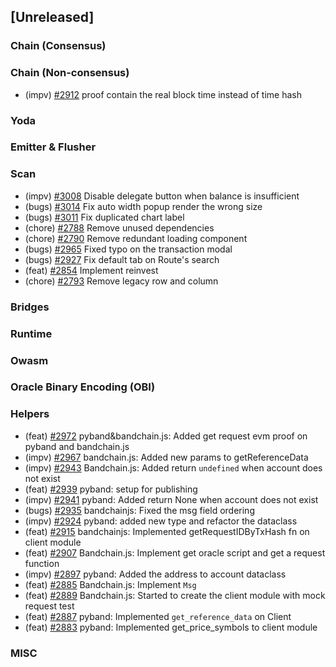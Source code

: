 <!--
(feat): New feature
(impv): Improvement / Enhancement
(docs): Documentation
(bugs): Bug fixes
(chore): Chore/cleanup work
-->

## [Unreleased]

### Chain (Consensus)

### Chain (Non-consensus)

- (impv) [\#2912](https://github.com/bandprotocol/bandchain/pull/2912) proof contain the real block time instead of time hash

### Yoda

### Emitter & Flusher

### Scan

- (impv) [\#3008](https://github.com/bandprotocol/bandchain/pull/3008) Disable delegate button when balance is insufficient
- (bugs) [\#3014](https://github.com/bandprotocol/bandchain/pull/3014) Fix auto width popup render the wrong size
- (bugs) [\#3011](https://github.com/bandprotocol/bandchain/pull/3011) Fix duplicated chart label
- (chore) [\#2788](https://github.com/bandprotocol/bandchain/pull/2788) Remove unused dependencies
- (chore) [\#2790](https://github.com/bandprotocol/bandchain/pull/2790) Remove redundant loading component
- (bugs) [\#2965](https://github.com/bandprotocol/bandchain/pull/2965) Fixed typo on the transaction modal
- (bugs) [\#2927](https://github.com/bandprotocol/bandchain/pull/2927) Fix default tab on Route's search
- (feat) [\#2854](https://github.com/bandprotocol/bandchain/pull/2854) Implement reinvest
- (chore) [\#2793](https://github.com/bandprotocol/bandchain/pull/2793) Remove legacy row and column

### Bridges

### Runtime

### Owasm

### Oracle Binary Encoding (OBI)

### Helpers

- (feat) [\#2972](https://github.com/bandprotocol/bandchain/pull/2972) pyband&bandchain.js: Added get request evm proof on pyband and bandchain.js
- (impv) [\#2967](https://github.com/bandprotocol/bandchain/pull/2967) bandchain.js: Added new params to getReferenceData
- (impv) [\#2943](https://github.com/bandprotocol/bandchain/pull/2943) Bandchain.js: Added return `undefined` when account does not exist
- (feat) [\#2939](https://github.com/bandprotocol/bandchain/pull/2939) pyband: setup for publishing
- (impv) [\#2941](https://github.com/bandprotocol/bandchain/pull/2941) pyband: Added return None when account does not exist
- (bugs) [\#2935](https://github.com/bandprotocol/bandchain/pull/2935) bandchainjs: Fixed the msg field ordering
- (impv) [\#2924](https://github.com/bandprotocol/bandchain/pull/2924) pyband: added new type and refactor the dataclass
- (feat) [\#2915](https://github.com/bandprotocol/bandchain/pull/2915) bandchainjs: Implemented getRequestIDByTxHash fn on client module
- (feat) [\#2907](https://github.com/bandprotocol/bandchain/pull/2907) Bandchain.js: Implement get oracle script and get a request function
- (impv) [\#2897](https://github.com/bandprotocol/bandchain/pull/2897) pyband: Added the address to account dataclass
- (feat) [\#2885](https://github.com/bandprotocol/bandchain/pull/2885) Bandchain.js: Implement `Msg`
- (feat) [\#2889](https://github.com/bandprotocol/bandchain/pull/2889) Bandchain.js: Started to create the client module with mock request test
- (feat) [\#2887](https://github.com/bandprotocol/bandchain/pull/2887) pyband: Implemented `get_reference_data` on Client
- (feat) [\#2883](https://github.com/bandprotocol/bandchain/pull/2883) pyband: Implemented get_price_symbols to client module

### MISC

